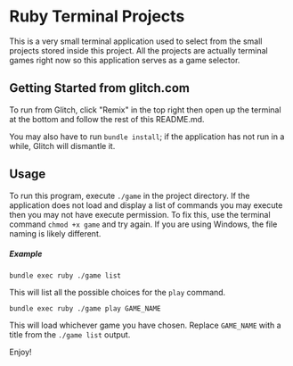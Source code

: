 # Ruby Terminal Projects
This is a very small terminal application used to select from the small projects stored inside this project. All the projects are actually terminal games right now so this application serves as a game selector.

## Getting Started from glitch.com
To run from Glitch, click "Remix" in the top right then open up the terminal at the bottom and follow the rest of this README.md.

You may also have to run `bundle install`; if the application has not run in a while, Glitch will dismantle it.

## Usage
To run this program, execute `./game` in the project directory. If the application does not load and display a list of commands you may execute then you may not have execute permission. To fix this, use the terminal command `chmod +x game` and try again. If you are using Windows, the file naming is likely different.

##### Example
```
bundle exec ruby ./game list
```
This will list all the possible choices for the `play` command.

```
bundle exec ruby ./game play GAME_NAME
```
This will load whichever game you have chosen. Replace `GAME_NAME` with a title from the `./game list` output.

Enjoy!